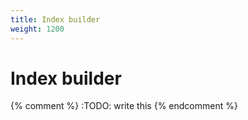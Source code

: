 ```yaml
---
title: Index builder
weight: 1200
---
```


# Index builder

{% comment %} :TODO: write this {% endcomment %}